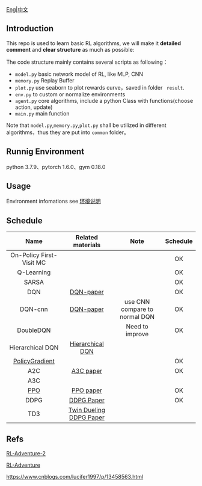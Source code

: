 

[Eng](https://github.com/JohnJim0816/reinforcement-learning-tutorials/blob/master/README.md)|[中文](https://github.com/JohnJim0816/reinforcement-learning-tutorials/blob/master/README_cn.md)

## Introduction

This repo is used to learn basic RL algorithms, we will make it **detailed comment** and **clear structure** as much as possible:

The code structure mainly contains several scripts as following：

* ```model.py``` basic network model of RL, like MLP, CNN
* ```memory.py``` Replay Buffer
* ```plot.py``` use seaborn to plot rewards curve，saved in folder ``` result```.
* ```env.py``` to custom or normalize environments
* ```agent.py``` core algorithms, include a python Class with functions(choose action, update)
* ```main.py``` main function



Note that ```model.py```,```memory.py```,```plot.py``` shall be utilized in different algorithms，thus they are put into ```common``` folder。

## Runnig Environment

python 3.7.9、pytorch 1.6.0、gym 0.18.0
## Usage

Environment infomations see [环境说明](https://github.com/JohnJim0816/reinforcement-learning-tutorials/blob/master/env_info.md)

## Schedule

|                             Name                             |                      Related materials                      |             Note              | Schedule |
| :----------------------------------------------------------: | :---------------------------------------------------------: | :---------------------------: | :------: |
|                   On-Policy First-Visit MC                   |                                                             |                               |    OK    |
|                          Q-Learning                          |                                                             |                               |    OK    |
|                            SARSA                             |                                                             |                               |    OK    |
|                             DQN                              | [DQN-paper](https://www.cs.toronto.edu/~vmnih/docs/dqn.pdf) |                               |    OK    |
|                           DQN-cnn                            | [DQN-paper](https://www.cs.toronto.edu/~vmnih/docs/dqn.pdf) | use CNN compare to normal DQN |    OK    |
|                          DoubleDQN                           |                                                             |        Need to improve        |    OK    |
|                       Hierarchical DQN                       |    [Hierarchical DQN](https://arxiv.org/abs/1604.06057)     |                               |          |
|                        [PolicyGradient](https://github.com/JohnJim0816/rl-tutorials/tree/master/PolicyGradient)                        |                                                             |                               |    OK    |
|                             A2C                              |       [A3C paper](https://arxiv.org/abs/1602.01783v2)       |                               |    OK    |
|                             A3C                              |                                                             |                               |          |
| [PPO](https://github.com/JohnJim0816/rl-tutorials/tree/master/PPO) |        [PPO paper](https://arxiv.org/abs/1707.06347)        |                               |    OK    |
|                             DDPG                             |       [DDPG Paper](https://arxiv.org/abs/1509.02971)        |                               |    OK    |
|                             TD3                              | [Twin Dueling DDPG Paper](https://arxiv.org/abs/1802.09477) |                               |          |


## Refs


[RL-Adventure-2](https://github.com/higgsfield/RL-Adventure-2)

[RL-Adventure](https://github.com/higgsfield/RL-Adventure)

https://www.cnblogs.com/lucifer1997/p/13458563.html
